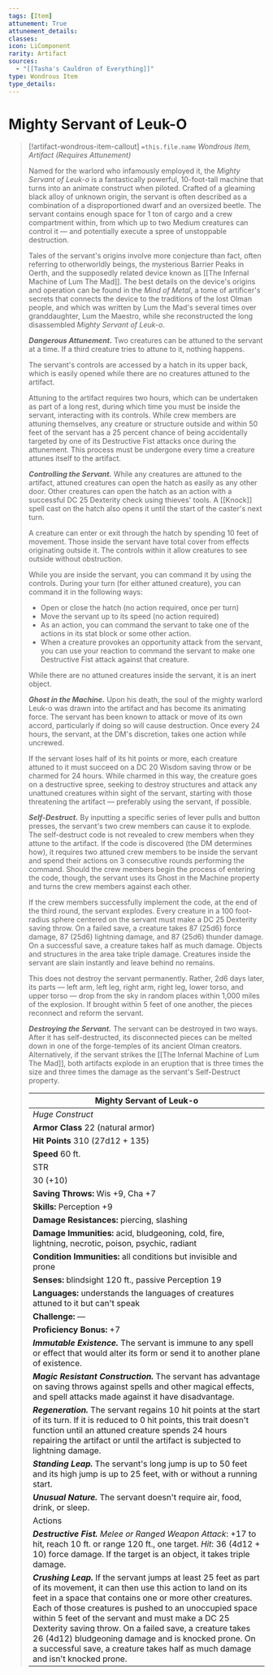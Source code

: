 ```yaml
---
tags: [Item]
attunement: True
attunement_details: 
classes: 
icon: LiComponent
rarity: Artifact
sources:
  - "[[Tasha's Cauldron of Everything]]"
type: Wondrous Item
type_details: 
---
```

# Mighty Servant of Leuk-O
>[!artifact-wondrous-item-callout] `=this.file.name`
>*Wondrous Item, Artifact (Requires Attunement)*
>
>Named for the warlord who infamously employed it, the *Mighty Servant of Leuk-o* is a fantastically powerful, 10-foot-tall machine that turns into an animate construct when piloted. Crafted of a gleaming black alloy of unknown origin, the servant is often described as a combination of a disproportioned dwarf and an oversized beetle. The servant contains enough space for 1 ton of cargo and a crew compartment within, from which up to two Medium creatures can control it — and potentially execute a spree of unstoppable destruction.
>
>Tales of the servant's origins involve more conjecture than fact, often referring to otherworldly beings, the mysterious Barrier Peaks in Oerth, and the supposedly related device known as [[The Infernal Machine of Lum The Mad]]. The best details on the device's origins and operation can be found in the *Mind of Metal*, a tome of artificer's secrets that connects the device to the traditions of the lost Olman people, and which was written by Lum the Mad's several times over granddaughter, Lum the Maestro, while she reconstructed the long disassembled *Mighty Servant of Leuk-o*.
>
>***Dangerous Attunement.*** Two creatures can be attuned to the servant at a time. If a third creature tries to attune to it, nothing happens.
>
>The servant's controls are accessed by a hatch in its upper back, which is easily opened while there are no creatures attuned to the artifact.
>
>Attuning to the artifact requires two hours, which can be undertaken as part of a long rest, during which time you must be inside the servant, interacting with its controls. While crew members are attuning themselves, any creature or structure outside and within 50 feet of the servant has a 25 percent chance of being accidentally targeted by one of its Destructive Fist attacks once during the attunement. This process must be undergone every time a creature attunes itself to the artifact.
>
>***Controlling the Servant.*** While any creatures are attuned to the artifact, attuned creatures can open the hatch as easily as any other door. Other creatures can open the hatch as an action with a successful DC 25 Dexterity check using thieves' tools. A [[Knock]] spell cast on the hatch also opens it until the start of the caster's next turn.
>
>A creature can enter or exit through the hatch by spending 10 feet of movement. Those inside the servant have total cover from effects originating outside it. The controls within it allow creatures to see outside without obstruction.
>
>While you are inside the servant, you can command it by using the controls. During your turn (for either attuned creature), you can command it in the following ways:
>
>* Open or close the hatch (no action required, once per turn)
>* Move the servant up to its speed (no action required)
>* As an action, you can command the servant to take one of the actions in its stat block or some other action.
>* When a creature provokes an opportunity attack from the servant, you can use your reaction to command the servant to make one Destructive Fist attack against that creature.
>
>While there are no attuned creatures inside the servant, it is an inert object.
>
>***Ghost in the Machine.*** Upon his death, the soul of the mighty warlord Leuk-o was drawn into the artifact and has become its animating force. The servant has been known to attack or move of its own accord, particularly if doing so will cause destruction. Once every 24 hours, the servant, at the DM's discretion, takes one action while uncrewed.
>
>If the servant loses half of its hit points or more, each creature attuned to it must succeed on a DC 20 Wisdom saving throw or be charmed for 24 hours. While charmed in this way, the creature goes on a destructive spree, seeking to destroy structures and attack any unattuned creatures within sight of the servant, starting with those threatening the artifact — preferably using the servant, if possible.
>
>***Self-Destruct.*** By inputting a specific series of lever pulls and button presses, the servant's two crew members can cause it to explode. The self-destruct code is not revealed to crew members when they attune to the artifact. If the code is discovered (the DM determines how), it requires two attuned crew members to be inside the servant and spend their actions on 3 consecutive rounds performing the command. Should the crew members begin the process of entering the code, though, the servant uses its Ghost in the Machine property and turns the crew members against each other.
>
>If the crew members successfully implement the code, at the end of the third round, the servant explodes. Every creature in a 100 foot-radius sphere centered on the servant must make a DC 25 Dexterity saving throw. On a failed save, a creature takes 87 (25d6) force damage, 87 (25d6) lightning damage, and 87 (25d6) thunder damage. On a successful save, a creature takes half as much damage. Objects and structures in the area take triple damage. Creatures inside the servant are slain instantly and leave behind no remains.
>
>This does not destroy the servant permanently. Rather, 2d6 days later, its parts — left arm, left leg, right arm, right leg, lower torso, and upper torso — drop from the sky in random places within 1,000 miles of the explosion. If brought within 5 feet of one another, the pieces reconnect and reform the servant.
>
>***Destroying the Servant.*** The servant can be destroyed in two ways. After it has self-destructed, its disconnected pieces can be melted down in one of the forge-temples of its ancient Olman creators. Alternatively, if the servant strikes the [[The Infernal Machine of Lum The Mad]], both artifacts explode in an eruption that is three times the size and three times the damage as the servant's Self-Destruct property.
>
>
>
>| Mighty Servant of Leuk-o |
>| --- |
>| *Huge Construct* |
>| **Armor Class** 22 (natural armor) |
>| **Hit Points** 310 (27d12 + 135) |
>| **Speed** 60 ft. |
>| STR | DEX | CON | INT | WIS | CHA |
>| 30 (+10) | 14 (+2) | 20 (+5) | 1 (-5) | 14 (+2) | 10 (+0) |
>| **Saving Throws:** Wis +9, Cha +7 |
>| **Skills:** Perception +9 |
>| **Damage Resistances:** piercing, slashing |
>| **Damage Immunities:** acid, bludgeoning, cold, fire, lightning, necrotic, poison, psychic, radiant |
>| **Condition Immunities:** all conditions but invisible and prone |
>| **Senses:** blindsight 120 ft., passive Perception 19 |
>| **Languages:** understands the languages of creatures attuned to it but can't speak |
>| **Challenge:** — |
>| **Proficiency Bonus:** +7 |
>| ***Immutable Existence.*** The servant is immune to any spell or effect that would alter its form or send it to another plane of existence. |
>| ***Magic Resistant Construction.*** The servant has advantage on saving throws against spells and other magical effects, and spell attacks made against it have disadvantage. |
>| ***Regeneration.*** The servant regains 10 hit points at the start of its turn. If it is reduced to 0 hit points, this trait doesn't function until an attuned creature spends 24 hours repairing the artifact or until the artifact is subjected to lightning damage. |
>| ***Standing Leap.*** The servant's long jump is up to 50 feet and its high jump is up to 25 feet, with or without a running start. |
>| ***Unusual Nature.*** The servant doesn't require air, food, drink, or sleep. |
>| Actions |
>| ***Destructive Fist.*** *Melee or Ranged Weapon Attack*: +17 to hit, reach 10 ft. or range 120 ft., one target. *Hit*: 36 (4d12 + 10) force damage. If the target is an object, it takes triple damage. |
>| ***Crushing Leap.*** If the servant jumps at least 25 feet as part of its movement, it can then use this action to land on its feet in a space that contains one or more other creatures. Each of those creatures is pushed to an unoccupied space within 5 feet of the servant and must make a DC 25 Dexterity saving throw. On a failed save, a creature takes 26 (4d12) bludgeoning damage and is knocked prone. On a successful save, a creature takes half as much damage and isn't knocked prone. |
>
>
